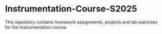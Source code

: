 # Instrumentation-Course-S2025
This repository contains homework assignments, projects and lab exercises for the Instrumentation course.
